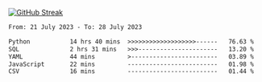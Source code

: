 [![GitHub Streak](https://streak-stats.demolab.com?user=renren-017&theme=sea&hide_border=true&background=DD272700)](https://git.io/streak-stats)

<!--START_SECTION:waka-->

```txt
From: 21 July 2023 - To: 28 July 2023

Python           14 hrs 40 mins  >>>>>>>>>>>>>>>>>>>------   76.63 %
SQL              2 hrs 31 mins   >>>----------------------   13.20 %
YAML             44 mins         >------------------------   03.89 %
JavaScript       22 mins         -------------------------   01.98 %
CSV              16 mins         -------------------------   01.44 %
```

<!--END_SECTION:waka-->

